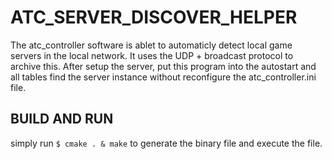 # ATC_SERVER_DISCOVER_HELPER

The atc_controller software is ablet to automaticly detect local game servers in the local network. It uses the UDP + broadcast protocol to archive this.
After setup the server, put this program into the autostart and all tables find the server instance without reconfigure the atc_controller.ini file.



## BUILD AND RUN

simply run `$ cmake . & make` to generate the binary file and execute the file.
